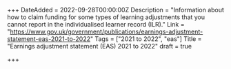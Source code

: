 +++
DateAdded = 2022-09-28T00:00:00Z
Description = "Information about how to claim funding for some types of learning adjustments that you cannot report in the individualised learner record (ILR)."
Link = "https://www.gov.uk/government/publications/earnings-adjustment-statement-eas-2021-to-2022"
Tags = ["2021 to 2022", "eas"]
Title = "Earnings adjustment statement (EAS) 2021 to 2022"
draft = true

+++
